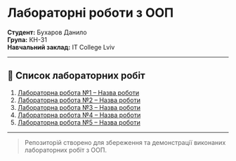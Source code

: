 # Лабораторні роботи з ООП

**Студент:** Бухаров Данило  
**Група:** КН-31  
**Навчальний заклад:** IT College Lviv

---

## 🔹 Список лабораторних робіт

1. [Лабораторна робота №1 – Назва роботи](./1_laba/)
2. [Лабораторна робота №2 – Назва роботи](./lab2)
3. [Лабораторна робота №3 – Назва роботи](./lab3)
4. [Лабораторна робота №4 – Назва роботи](./lab4)
5. [Лабораторна робота №5 – Назва роботи](./lab5)

---

> Репозиторій створено для збереження та демонстрації виконаних лабораторних робіт з ООП.
